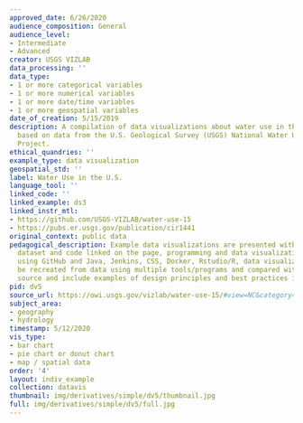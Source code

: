 ```yaml
---
approved_date: 6/26/2020
audience_composition: General
audience_level:
- Intermediate
- Advanced
creator: USGS VIZLAB
data_processing: ''
data_type:
- 1 or more categorical variables
- 1 or more numerical variables
- 1 or more date/time variables
- 1 or more geospatial variables
date_of_creation: 5/15/2019
description: A compilation of data visualizations about water use in the U.S. in 2015,
  based on data from the U.S. Geological Survey (USGS) National Water Use Science
  Project.
ethical_quandries: ''
example_type: data visualization
geospatial_std: ''
label: Water Use in the U.S.
language_tool: ''
linked_code: ''
linked_example: ds3
linked_instr_mtl:
- https://github.com/USGS-VIZLAB/water-use-15
- https://pubs.er.usgs.gov/publication/cir1441
original_context: public data
pedagogical_description: Example data visualizations are presented with corresponding
  dataset and code linked on the page, programming and data visualizations created
  using GitHub and Java, Jenkins, CSS, Docker, Rstudio/R, data visualizations can
  be recreated from data using multiple tools/programs and compared with original
  source and include examples of design principles and best practices in use.
pid: dv5
source_url: https://owi.usgs.gov/vizlab/water-use-15/#view=NC&category=thermoelectric
subject_area:
- geography
- hydrology
timestamp: 5/12/2020
vis_type:
- bar chart
- pie chart or donut chart
- map / spatial data
order: '4'
layout: indiv_example
collection: datavis
thumbnail: img/derivatives/simple/dv5/thumbnail.jpg
full: img/derivatives/simple/dv5/full.jpg
---
```

